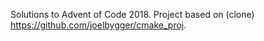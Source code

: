 
Solutions to Advent of Code 2018.
Project based on (clone) https://github.com/joelbygger/cmake_proj.
